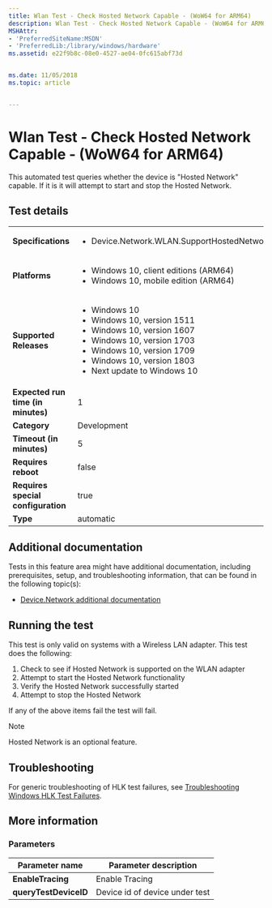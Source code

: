 ```yaml
---
title: Wlan Test - Check Hosted Network Capable - (WoW64 for ARM64)
description: Wlan Test - Check Hosted Network Capable - (WoW64 for ARM64)
MSHAttr:
- 'PreferredSiteName:MSDN'
- 'PreferredLib:/library/windows/hardware'
ms.assetid: e22f9b8c-08e0-4527-ae04-0fc615abf73d


ms.date: 11/05/2018
ms.topic: article


---
```


# <span id="p_hlk_test.d24e1e1a-a659-4b60-8627-7ddbae382e3e"></span>Wlan Test - Check Hosted Network Capable - (WoW64 for ARM64)


This automated test queries whether the device is "Hosted Network" capable. If it is it will attempt to start and stop the Hosted Network.

## Test details

|||
|---|---|
| **Specifications**  | <ul><li>Device.Network.WLAN.SupportHostedNetwork.HostedNetwork</li></ul> |  
| **Platforms**   | <ul><li>Windows 10, client editions (ARM64)</li><li>Windows 10, mobile edition (ARM64)</li></ul> |
| **Supported Releases** | <ul><li>Windows 10</li><li>Windows 10, version 1511</li><li>Windows 10, version 1607</li><li>Windows 10, version 1703</li><li>Windows 10, version 1709</li><li>Windows 10, version 1803</li><li>Next update to Windows 10</li></ul> |
|**Expected run time (in minutes)**| 1 |
|**Category**| Development |
|**Timeout (in minutes)**| 5 |
|**Requires reboot**| false |
|**Requires special configuration**| true |
|**Type**| automatic |



## <span id="Additional_documentation"></span><span id="additional_documentation"></span><span id="ADDITIONAL_DOCUMENTATION"></span>Additional documentation


Tests in this feature area might have additional documentation, including prerequisites, setup, and troubleshooting information, that can be found in the following topic(s):

-   [Device.Network additional documentation](device-network-additional-documentation.md)

## <span id="Running_the_test"></span><span id="running_the_test"></span><span id="RUNNING_THE_TEST"></span>Running the test


This test is only valid on systems with a Wireless LAN adapter. This test does the following:

1.  Check to see if Hosted Network is supported on the WLAN adapter
2.  Attempt to start the Hosted Network functionality
3.  Verify the Hosted Network successfully started
4.  Attempt to stop the Hosted Network

If any of the above items fail the test will fail.

>[!NOTE]
>  Hosted Network is an optional feature.



## <span id="Troubleshooting"></span><span id="troubleshooting"></span><span id="TROUBLESHOOTING"></span>Troubleshooting


For generic troubleshooting of HLK test failures, see [Troubleshooting Windows HLK Test Failures](../user/troubleshooting-windows-hlk-test-failures.md).


## <span id="More_information"></span><span id="more_information"></span><span id="MORE_INFORMATION"></span>More information


### <span id="Parameters"></span><span id="parameters"></span><span id="PARAMETERS"></span>Parameters

| Parameter name        | Parameter description          |
|-----------------------|--------------------------------|
| **EnableTracing**     | Enable Tracing                 |
| **queryTestDeviceID** | Device id of device under test |












